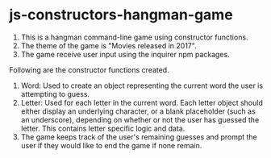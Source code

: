 # js-constructors-hangman-game

1. This is a hangman command-line game using constructor functions.
2. The theme of the game is "Movies released in 2017".
3. The game receive user input using the inquirer npm packages.

 Following are the constructor functions created.
1. Word: Used to create an object representing the current word the user is attempting to guess.
2. Letter: Used for each letter in the current word. Each letter object should either display an underlying character, or a blank placeholder (such as an underscore), depending on whether or not the user has guessed the letter. This contains letter specific logic and data.
3. The game keeps track of the user's remaining guesses and prompt the user if they would like to end the game if none remain.
